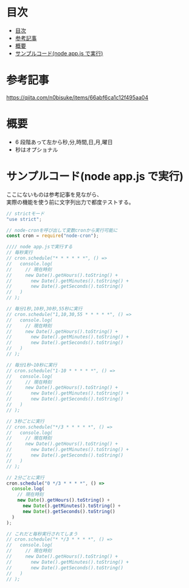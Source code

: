 # 目次

<!-- TOC -->

- [目次](#目次)
- [参考記事](#参考記事)
- [概要](#概要)
- [サンプルコード(node app.js で実行)](#サンプルコードnode-appjs-で実行)

<!-- /TOC -->

# 参考記事

https://qiita.com/n0bisuke/items/66abf6ca1c12f495aa04

# 概要

- 6 段階あって左から秒,分,時間,日,月,曜日
- 秒はオプショナル

# サンプルコード(node app.js で実行)

ここにないものは参考記事を見ながら、  
実際の機能を使う前に文字列出力で都度テストする。

```js
// strictモード
"use strict";

// node-cronを呼び出して変数cronから実行可能に
const cron = require("node-cron");

//// node app.jsで実行する
// 毎秒実行
// cron.schedule("* * * * * *", () =>
//   console.log(
//     // 現在時刻
//     new Date().getHours().toString() +
//       new Date().getMinutes().toString() +
//       new Date().getSeconds().toString()
//   )
// );

// 毎分1秒,10秒,30秒,55秒に実行
// cron.schedule("1,10,30,55 * * * * *", () =>
//   console.log(
//     // 現在時刻
//     new Date().getHours().toString() +
//       new Date().getMinutes().toString() +
//       new Date().getSeconds().toString()
//   )
// );

// 毎分1秒~10秒に実行
// cron.schedule("1-10 * * * * *", () =>
//   console.log(
//     // 現在時刻
//     new Date().getHours().toString() +
//       new Date().getMinutes().toString() +
//       new Date().getSeconds().toString()
//   )
// );

// 3秒ごとに実行
// cron.schedule("*/3 * * * * *", () =>
//   console.log(
//     // 現在時刻
//     new Date().getHours().toString() +
//       new Date().getMinutes().toString() +
//       new Date().getSeconds().toString()
//   )
// );

// 2分ごとに実行
cron.schedule("0 */3 * * * *", () =>
  console.log(
    // 現在時刻
    new Date().getHours().toString() +
      new Date().getMinutes().toString() +
      new Date().getSeconds().toString()
  )
);

// これだと毎秒実行されてしまう
// cron.schedule("* */3 * * * *", () =>
//   console.log(
//     // 現在時刻
//     new Date().getHours().toString() +
//       new Date().getMinutes().toString() +
//       new Date().getSeconds().toString()
//   )
// );
```
